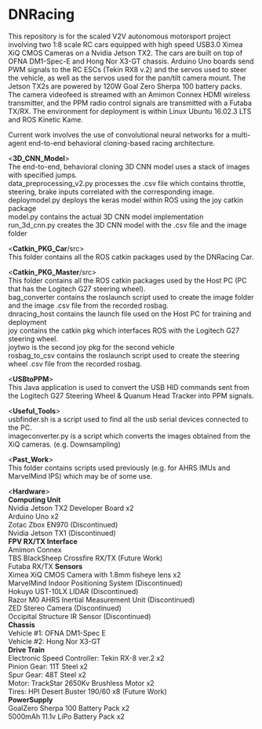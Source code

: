   # DNRacing
This repository is for the scaled V2V autonomous motorsport project involving two 1:8 scale RC cars equipped with high speed USB3.0 Ximea XiQ CMOS Cameras on a Nvidia Jetson TX2. The cars are built on top of OFNA DM1-Spec-E and Hong Nor X3-GT chassis. Arduino Uno boards send PWM signals to the RC ESCs (Tekin RX8 v.2) and the servos used to steer the vehicle, as well as the servos used for the pan/tilt camera mount. The Jetson TX2s are powered by 120W Goal Zero Sherpa 100 battery packs. The camera videofeed is streamed with an Amimon Connex HDMI wireless transmitter, and the PPM radio control signals are transmitted with a Futaba TX/RX. The environment for deployment is within Linux Ubuntu 16.02.3 LTS and ROS Kinetic Kame. 

Current work involves the use of convolutional neural networks for a multi-agent end-to-end behavioral cloning-based racing architecture. <br />

  <**3D_CNN_Model**> <br />
The end-to-end, behavioral cloning 3D CNN model uses a stack of images with specified jumps. <br />
data_preprocessing_v2.py processes the .csv file which contains throttle, steering, brake inputs correlated with the corresponding image. <br />
deploymodel.py deploys the keras model within ROS using the joy catkin package <br />
model.py contains the actual 3D CNN model implementation <br />
run_3d_cnn.py creates the 3D CNN model with the .csv file and the image folder <br />

  <**Catkin_PKG_Car**/src> <br />
This folder contains all the ROS catkin packages used by the DNRacing Car. <br />

  <**Catkin_PKG_Master**/src> <br />
This folder contains all the ROS catkin packages used by the Host PC (PC that has the Logitech G27 steering wheel). <br />
bag_converter contains the roslaunch script used to create the image folder and the image .csv file from the recorded rosbag. <br />
dnracing_host contains the launch file used on the Host PC for training and deployment <br />
joy contains the catkin pkg which interfaces ROS with the Logitech G27 steering wheel. <br />
joytwo is the second joy pkg for the second vehicle <br />
rosbag_to_csv contains the roslaunch script used to create the steering wheel .csv file from the recorded rosbag. <br />

  <**USBtoPPM**> <br />
This Java application is used to convert the USB HID commands sent from the Logitech G27 Steering Wheel & Quanum Head Tracker into PPM signals.
 
  <**Useful_Tools**> <br />
usbfinder.sh is a script used to find all the usb serial devices connected to the PC. <br />
imageconverter.py is a script which converts the images obtained from the XiQ cameras. (e.g. Downsampling) <br />

  <**Past_Work**> <br />
This folder contains scripts used previously (e.g. for AHRS IMUs and MarvelMind IPS) which may be of some use. <br />

  <**Hardware**> <br />
    **Computing Unit** <br />
    Nvidia Jetson TX2 Developer Board x2  <br />
    Arduino Uno x2 <br />
    Zotac Zbox EN970 (Discontinued) <br />
    Nvidia Jetson TX1 (Discontinued)  <br /> 
    **FPV RX/TX Interface** <br />
    Amimon Connex <br />
    TBS BlackSheep Crossfire RX/TX (Future Work) <br />
    Futaba RX/TX
    **Sensors** <br />
    Ximea XiQ CMOS Camera with 1.8mm fisheye lens x2 <br />
    MarvelMind Indoor Positioning System (Discontinued) <br />
    Hokuyo UST-10LX LIDAR (Discontinued) <br />
    Razor M0 AHRS Inertial Measurement Unit (Discontinued) <br />
    ZED Stereo Camera (Discontinued) <br />
    Occipital Structure IR Sensor (Discontinued) <br />
    **Chassis** <br />
    Vehicle #1: OFNA DM1-Spec E <br />
    Vehicle #2: Hong Nor X3-GT <br />
    **Drive Train**  <br />
    Electronic Speed Controller: Tekin RX-8 ver.2 x2 <br />
    Pinion Gear: 11T Steel x2 <br />
    Spur Gear: 48T Steel x2  <br />
    Motor: TrackStar 2650Kv Brushless Motor x2 <br />
    Tires: HPI Desert Buster 190/60 x8 (Future Work) <br />
    **PowerSupply** <br />
    GoalZero Sherpa 100 Battery Pack x2 <br />
    5000mAh 11.1v LiPo Battery Pack x2 <br />
